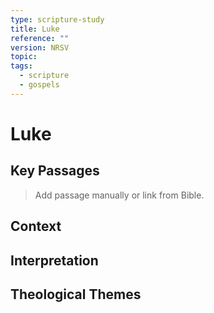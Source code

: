 ```yaml
---
type: scripture-study
title: Luke
reference: ""
version: NRSV
topic: 
tags:
  - scripture
  - gospels
---
```


# Luke

## Key Passages

> Add passage manually or link from Bible.

## Context

## Interpretation

## Theological Themes
